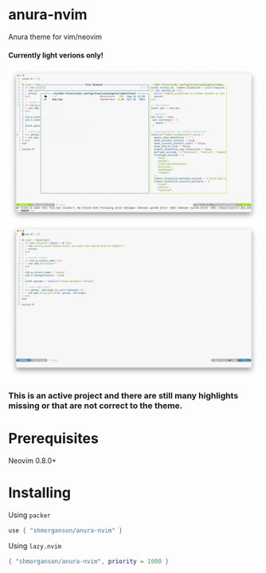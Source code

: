 # anura-nvim
Anura theme for vim/neovim
#### Currently light verions only!

![Anura Screenshot](https://github.com/shMorganson/anura-nvim/blob/main/screenshots/1.png)
![Anura Screenshot](https://github.com/shMorganson/anura-nvim/blob/main/screenshots/2.png)

### This is an active project and there are still many highlights missing or that are not correct to the theme.

# Prerequisites

Neovim 0.8.0+

# Installing

Using `packer`

```lua
use { "shmorganson/anura-nvim" }
```

Using `lazy.nvim`

```lua
{ "shmorganson/anura-nvim", priority = 1000 }
```
